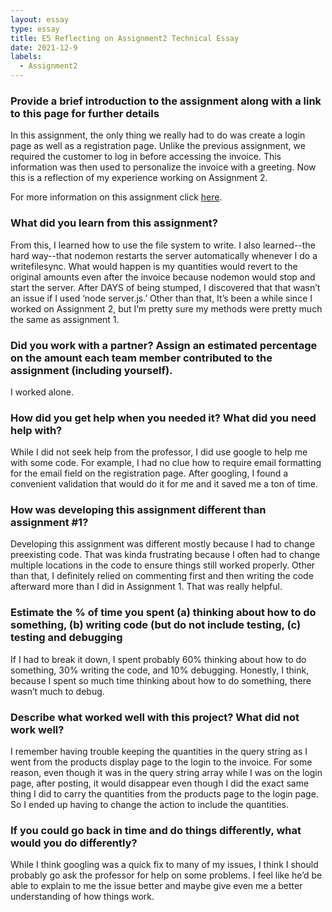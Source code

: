 ```yaml
---
layout: essay
type: essay
title: E5 Reflecting on Assignment2 Technical Essay
date: 2021-12-9
labels:
  - Assignment2
---
```


<h3>Provide a brief introduction to the assignment along with a link to this page for further details</h3>
In this assignment, the only thing we really had to do was create a login page as well as a registration page. Unlike the previous assignment, we required the customer to log in before accessing the invoice. This information was then used to personalize the invoice with a greeting. Now this is a reflection of my experience working on Assignment 2.

For more information on this assignment click [here](https://dport96.github.io/ITM352/morea/150.Assignment2/experience-Assignment2_retrospective.html).
  
<h3>What did you learn from this assignment?</h3>
From this, I learned how to use the file system to write. I also learned--the hard way--that nodemon restarts the server automatically whenever I do a writefilesync. What would happen is my quantities would revert to the original amounts even after the invoice because nodemon would stop and start the server. After DAYS of being stumped, I discovered that that wasn’t an issue if I used ‘node server.js.’ Other than that, It’s been a while since I worked on Assignment 2, but I’m pretty sure my methods were pretty much the same as assignment 1.

<h3>Did you work with a partner? Assign an estimated percentage on the amount each team member contributed to the assignment (including yourself).</h3>
I worked alone. 

<h3>How did you get help when you needed it? What did you need help with?</h3>
While I did not seek help from the professor, I did use google to help me with some code. For example, I had no clue how to require email formatting for the email field on the registration page. After googling, I found a convenient validation that would do it for me and it saved me a ton of time. 

<h3>How was developing this assignment different than assignment #1?</h3>
Developing this assignment was different mostly because I had to change preexisting code. That was kinda frustrating because I often had to change multiple locations in the code to ensure things still worked properly. Other than that, I definitely relied on commenting first and then writing the code afterward more than I did in Assignment 1. That was really helpful.

<h3>Estimate the % of time you spent (a) thinking about how to do something, (b) writing code (but do not include testing, (c) testing and debugging</h3>
If I had to break it down, I spent probably 60% thinking about how to do something, 30% writing the code, and 10% debugging. Honestly, I think, because I spent so much time thinking about how to do something, there wasn’t much to debug.

<h3>Describe what worked well with this project? What did not work well?</h3>
I remember having trouble keeping the quantities in the query string as I went from the products display page to the login to the invoice. For some reason, even though it was in the query string array while I was on the login page, after posting, it would disappear even though I did the exact same thing I did to carry the quantities from the products page to the login page. So I ended up having to change the action to include the quantities. 

<h3>If you could go back in time and do things differently, what would you do differently?</h3>
While I think googling was a quick fix to many of my issues, I think I should probably go ask the professor for help on some problems. I feel like he’d be able to explain to me the issue better and maybe give even me a better understanding of how things work.

